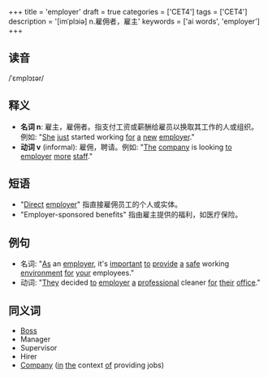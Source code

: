 +++
title = 'employer'
draft = true
categories = ['CET4']
tags = ['CET4']
description = '[imˈplɔiə] n.雇佣者，雇主'
keywords = ['ai words', 'employer']
+++

## 读音
/ˈɛmplɔɪər/

## 释义
- **名词 n**: 雇主，雇佣者。指支付工资或薪酬给雇员以换取其工作的人或组织。例如: "[She](/zh/post/she/) [just](/zh/post/just/) started working [for](/zh/post/for/) [a](/zh/post/a/) [new](/zh/post/new/) [employer](/zh/post/employer/)."
- **动词 v** (informal): 雇佣，聘请。例如: "[The](/zh/post/the/) [company](/zh/post/company/) is looking [to](/zh/post/to/) [employer](/zh/post/employer/) [more](/zh/post/more/) [staff](/zh/post/staff/)."

## 短语
- "[Direct](/zh/post/direct/) [employer](/zh/post/employer/)" 指直接雇佣员工的个人或实体。
- "Employer-sponsored benefits" 指由雇主提供的福利，如医疗保险。

## 例句
- 名词: "[As](/zh/post/as/) an [employer](/zh/post/employer/), it's [important](/zh/post/important/) [to](/zh/post/to/) [provide](/zh/post/provide/) [a](/zh/post/a/) [safe](/zh/post/safe/) working [environment](/zh/post/environment/) [for](/zh/post/for/) [your](/zh/post/your/) employees."
- 动词: "[They](/zh/post/they/) decided [to](/zh/post/to/) [employer](/zh/post/employer/) [a](/zh/post/a/) [professional](/zh/post/professional/) cleaner [for](/zh/post/for/) [their](/zh/post/their/) [office](/zh/post/office/)."

## 同义词
- [Boss](/zh/post/boss/)
- Manager
- Supervisor
- Hirer
- [Company](/zh/post/company/) ([in](/zh/post/in/) [the](/zh/post/the/) context [of](/zh/post/of/) providing jobs)
